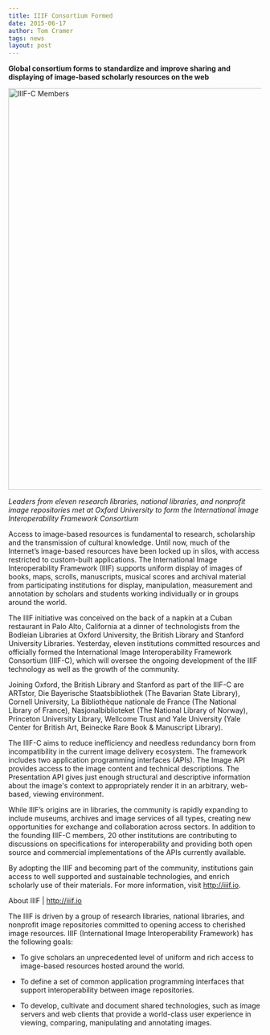 ```yaml
---
title: IIIF Consortium Formed
date: 2015-06-17
author: Tom Cramer
tags: news
layout: post
---
```


__Global consortium forms to standardize and improve sharing and displaying of image-based scholarly resources on the web__

<img src="/community/news/iiif-c/iiif-c-photo.jpg" width="800" alt="IIIF-C Members"/>

_Leaders from eleven research libraries, national libraries, and nonprofit image repositories met at Oxford University to form the International Image Interoperability Framework Consortium_

 
Access to image-based resources is fundamental to research, scholarship and the transmission of cultural knowledge. Until now, much of the Internet’s image-based resources have been locked up in silos, with access restricted to custom-built applications. The International Image Interoperability Framework (IIIF) supports uniform display of images of books, maps, scrolls, manuscripts, musical scores and archival material from participating institutions for display, manipulation, measurement and annotation by scholars and students working individually or in groups around the world.

 
The IIIF initiative was conceived on the back of a napkin at a Cuban restaurant in Palo Alto, California at a dinner of technologists from the Bodleian Libraries at Oxford University, the British Library and Stanford University Libraries.  Yesterday, eleven institutions committed resources and officially formed the International Image Interoperability Framework Consortium (IIIF-C), which will oversee the ongoing development of the IIIF technology as well as the growth of the community.
 
Joining Oxford, the British Library and Stanford as part of the IIIF-C are ARTstor, Die Bayerische Staatsbibliothek (The Bavarian State Library), Cornell University, La Bibliothèque nationale de France (The National Library of France), Nasjonalbiblioteket (The National Library of Norway), Princeton University Library, Wellcome Trust and Yale University (Yale Center for British Art, Beinecke Rare Book & Manuscript Library).

The IIIF-C aims to reduce inefficiency and needless redundancy born from incompatibility in the current image delivery ecosystem. The framework includes two application programming interfaces (APIs). The Image API provides access to the image content and technical descriptions. The Presentation API gives just enough structural and descriptive information about the image's context to appropriately render it in an arbitrary, web-based, viewing environment.
 
While IIIF’s origins are in libraries, the community is rapidly expanding to include museums, archives and image services of all types, creating new opportunities for exchange and collaboration across sectors. In addition to the founding IIIF-C members, 20 other institutions are contributing to discussions on specifications for interoperability and providing both open source and commercial implementations of the APIs currently available.
 
By adopting the IIIF and becoming part of the community, institutions gain access to well supported and sustainable technologies, and enrich scholarly use of their materials.  For more information, visit http://iiif.io.

 
About IIIF | http://iiif.io

The IIIF is driven by a group of research libraries, national libraries, and nonprofit image repositories committed to opening access to cherished image resources. IIIF (International Image Interoperability Framework) has the following goals:

  * To give scholars an unprecedented level of uniform and rich access to image-based resources hosted around the world.

  * To define a set of common application programming interfaces that support interoperability between image repositories.

  * To develop, cultivate and document shared technologies, such as image servers and web clients that provide a world-class user experience in viewing, comparing, manipulating and annotating images.
